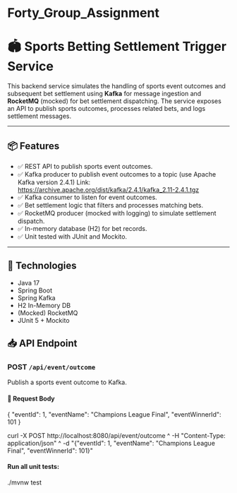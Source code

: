 # Forty_Group_Assignment

# 🏟️ Sports Betting Settlement Trigger Service

This backend service simulates the handling of sports event outcomes and subsequent bet settlement using **Kafka** for message ingestion and **RocketMQ** (mocked) for bet settlement dispatching. The service exposes an API to publish sports outcomes, processes related bets, and logs settlement messages.

---

## 📦 Features

- ✅ REST API to publish sports event outcomes.
- ✅ Kafka producer to publish event outcomes to a topic (use Apache Kafka version 2.4.1) Link: https://archive.apache.org/dist/kafka/2.4.1/kafka_2.11-2.4.1.tgz 
- ✅ Kafka consumer to listen for event outcomes.
- ✅ Bet settlement logic that filters and processes matching bets.
- ✅ RocketMQ producer (mocked with logging) to simulate settlement dispatch.
- ✅ In-memory database (H2) for bet records.
- ✅ Unit tested with JUnit and Mockito.

---

## 🚀 Technologies

- Java 17
- Spring Boot
- Spring Kafka
- H2 In-Memory DB
- (Mocked) RocketMQ
- JUnit 5 + Mockito

## 📥 API Endpoint

### POST `/api/event/outcome`

Publish a sports event outcome to Kafka.

#### 🔸 Request Body

{
  "eventId": 1,
  "eventName": "Champions League Final",
  "eventWinnerId": 101
}

curl -X POST http://localhost:8080/api/event/outcome ^
  -H "Content-Type: application/json" ^
  -d "{\"eventId\": 1, \"eventName\": \"Champions League Final\", \"eventWinnerId\": 101}"


#### Run all unit tests:

./mvnw test
